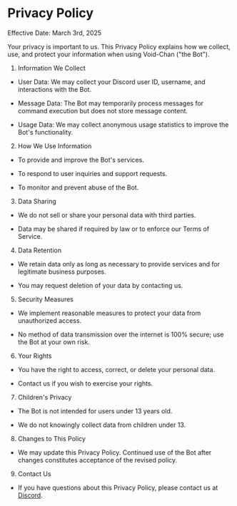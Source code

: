 # Privacy Policy

Effective Date: March 3rd, 2025

Your privacy is important to us. This Privacy Policy explains how we collect, use, and protect your information when using Void-Chan ("the Bot").

1. Information We Collect

- User Data: We may collect your Discord user ID, username, and interactions with the Bot.

- Message Data: The Bot may temporarily process messages for command execution but does not store message content.

- Usage Data: We may collect anonymous usage statistics to improve the Bot's functionality.

2. How We Use Information

- To provide and improve the Bot's services.

- To respond to user inquiries and support requests.

- To monitor and prevent abuse of the Bot.

3. Data Sharing

- We do not sell or share your personal data with third parties.

- Data may be shared if required by law or to enforce our Terms of Service.

4. Data Retention

- We retain data only as long as necessary to provide services and for legitimate business purposes.

- You may request deletion of your data by contacting us.

5. Security Measures

- We implement reasonable measures to protect your data from unauthorized access.

- No method of data transmission over the internet is 100% secure; use the Bot at your own risk.

6. Your Rights

- You have the right to access, correct, or delete your personal data.

- Contact us if you wish to exercise your rights.

7. Children's Privacy

- The Bot is not intended for users under 13 years old.

- We do not knowingly collect data from children under 13.

8. Changes to This Policy

- We may update this Privacy Policy. Continued use of the Bot after changes constitutes acceptance of the revised policy.

9. Contact Us

- If you have questions about this Privacy Policy, please contact us at [Discord](https://discord.com/users/@raqkun).